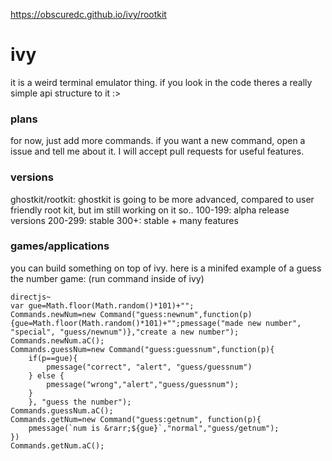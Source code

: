 https://obscuredc.github.io/ivy/rootkit
# ivy
it is a weird terminal emulator thing. if you look in the code theres a really simple api structure to it :>

### plans
for now, just add more commands. if you want a new command, open a issue and tell me about it.
I will accept pull requests for useful features.

### versions
ghostkit/rootkit: ghostkit is going to be more advanced, compared to user friendly root kit, but im still working on it so..
100-199: alpha release versions
200-299: stable
300+: stable + many features

### games/applications
you can build something on top of ivy. here is a minifed example of a guess the number game: (run command inside of ivy)
```
directjs~
var gue=Math.floor(Math.random()*101)+"";
Commands.newNum=new Command("guess:newnum",function(p){gue=Math.floor(Math.random()*101)+"";pmessage("made new number", "special", "guess/newnum")},"create a new number");
Commands.newNum.aC();
Commands.guessNum=new Command("guess:guessnum",function(p){
    if(p==gue){
        pmessage("correct", "alert", "guess/guessnum")
    } else {
        pmessage("wrong","alert","guess/guessnum");
    }
    }, "guess the number");
Commands.guessNum.aC();
Commands.getNum=new Command("guess:getnum", function(p){
    pmessage(`num is &rarr;${gue}`,"normal","guess/getnum");
})
Commands.getNum.aC();
```
